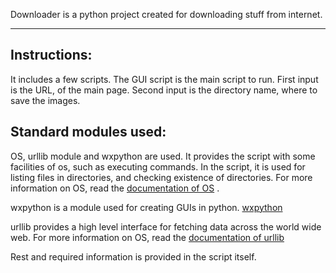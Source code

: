 Downloader is a python project created for downloading stuff from internet.
* * *

Instructions:
------------
It includes a few scripts.
The GUI script is the main script to run.
First input is the URL, of the main page.
Second input is the directory name, where to save the images.

Standard modules used:
---------------------
OS, urllib module and wxpython are used.
It provides the script with some facilities of os, such as executing commands.
In the script, it is used for listing files in directories, and checking existence of directories.
For more information on OS, read the [documentation of OS][] .

wxpython is a module used for creating GUIs in python.
[wxpython][]

urllib provides a high level interface for fetching data across the world wide web.
For more information on OS, read the [documentation of urllib][]

Rest and required information is provided in the script itself.

[documentation of OS]: https://docs.python.org/2/library/os.html
[documentation of urllib]:https://docs.python.org/2/library/urllib.html
[wxpython]: http://wxpython.org/Phoenix/docs/html/main.html